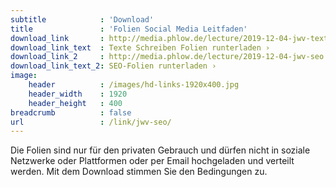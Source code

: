 ```yaml
---
subtitle            : 'Download'
title               : 'Folien Social Media Leitfaden'
download_link       : http://media.phlow.de/lecture/2019-12-04-jwv-texte.pdf
download_link_text  : Texte Schreiben Folien runterladen ›
download_link_2     : http://media.phlow.de/lecture/2019-12-04-jwv-seo.pdf
download_link_text_2: SEO-Folien runterladen ›
image:
    header          : /images/hd-links-1920x400.jpg
    header_width    : 1920
    header_height   : 400
breadcrumb          : false
url                 : /link/jwv-seo/
---
```

Die Folien sind nur für den privaten Gebrauch und dürfen nicht in soziale Netzwerke oder Plattformen oder per Email hochgeladen und verteilt werden. Mit dem Download stimmen Sie den Bedingungen zu.
<!--more-->